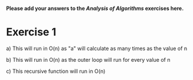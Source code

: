 #### Please add your answers to the **_Analysis of Algorithms_** exercises here.

# Exercise 1

a) This will run in O(n) as "a" will calculate as many times as the value of n

b) This will run in O(n) as the outer loop will run for every value of n

c) This recursive function will run in O(n)
